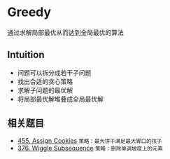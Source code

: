 # Greedy
通过求解局部最优从而达到全局最优的算法

## Intuition
- 问题可以拆分成若干子问题
- 找出合适的贪心策略
- 求解子问题的最优解
- 将局部最优解堆叠成全局最优解

## 相关题目
- [455. Assign Cookies](https://leetcode.com/problems/assign-cookies/) `策略：最大饼干满足最大胃口的孩子`
- [376. Wiggle Subsequence](https://leetcode.com/problems/wiggle-subsequence/) `策略：删除单调坡度上的元素`
